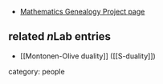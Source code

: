 
* [Mathematics Genealogy Project page](http://genealogy.math.ndsu.nodak.edu/id.php?id=52885)

## related $n$Lab entries

* [[Montonen-Olive duality]] ([[S-duality]])

category: people
